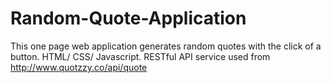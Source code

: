 # Random-Quote-Application
This one page web application generates random quotes with the click of a button. HTML/ CSS/ Javascript. RESTful API service used from http://www.quotzzy.co/api/quote
